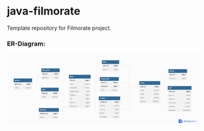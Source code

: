 # java-filmorate
Template repository for Filmorate project.


### ER-Diagram:

![DB-Filmorate-ER-Diagram.png](DB-Filmorate-ER-Diagram.png)